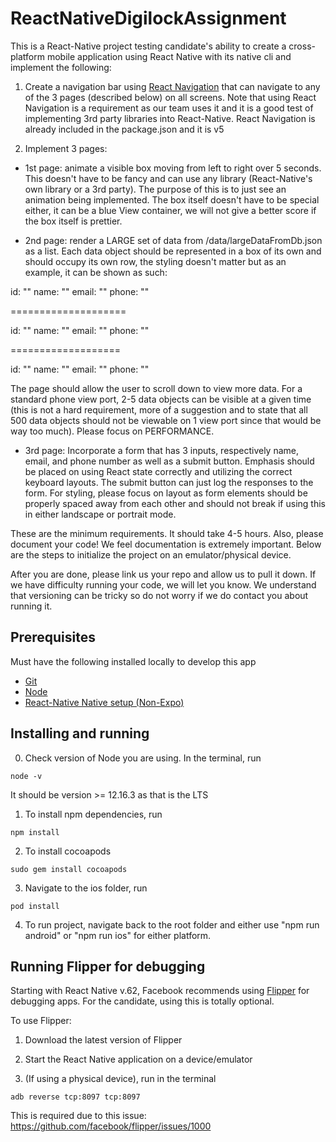 # ReactNativeDigilockAssignment

This is a React-Native project testing candidate's ability to create a cross-platform mobile application using React Native with its native cli and implement the following:

1. Create a navigation bar using [React Navigation](https://reactnavigation.org/) that can navigate to any of the 3 pages (described below) on all screens. Note that using React Navigation is a requirement as our team uses it and it is a good test of implementing 3rd party libraries into React-Native. React Navigation is already included in the package.json and it is v5

2. Implement 3 pages:

- 1st page: animate a visible box moving from left to right over 5 seconds. This doesn't have to be fancy and can use any library (React-Native's own library or a 3rd party). The purpose of this is to just see an animation being implemented. The box itself doesn't have to be special either, it can be a blue View container, we will not give a better score if the box itself is prettier.

- 2nd page: render a LARGE set of data from /data/largeDataFromDb.json as a list. Each data object should be represented in a box of its own and should occupy its own row, the styling doesn't matter but as an example, it can be shown as such:

id: "<INSERT JSON ID HERE>"
name: "<INSERT NAME HERE>"
email: "<INSERT JSON ID HERE>"
phone: "<INSERT JSON ID HERE>"

====================

id: "<INSERT JSON ID HERE>"
name: "<INSERT NAME HERE>"
email: "<INSERT JSON ID HERE>"
phone: "<INSERT JSON ID HERE>"

===================

id: "<INSERT JSON ID HERE>"
name: "<INSERT NAME HERE>"
email: "<INSERT JSON ID HERE>"
phone: "<INSERT JSON ID HERE>"

The page should allow the user to scroll down to view more data. For a standard phone view port, 2-5 data objects can be visible at a given time (this is not a hard requirement, more of a suggestion and to state that all 500 data objects should not be viewable on 1 view port since that would be way too much). Please focus on PERFORMANCE.

- 3rd page: Incorporate a form that has 3 inputs, respectively name, email, and phone number as well as a submit button. Emphasis should be placed on using React state correctly and utilizing the correct keyboard layouts. The submit button can just log the responses to the form. For styling, please focus on layout as form elements should be properly spaced away from each other and should not break if using this in either landscape or portrait mode.

These are the minimum requirements. It should take 4-5 hours. Also, please document your code! We feel documentation is extremely important. Below are the steps to initialize the project on an emulator/physical device.

After you are done, please link us your repo and allow us to pull it down. If we have difficulty running your code, we will let you know. We understand that versioning can be tricky so do not worry if we do contact you about running it.

## Prerequisites

Must have the following installed locally to develop this app

- [Git](https://git-scm.com/downloads)
- [Node](https://nodejs.org/en/)
- [React-Native Native setup (Non-Expo)](https://reactnative.dev/docs/environment-setup)

## Installing and running

0. Check version of Node you are using. In the terminal, run

```
node -v
```

It should be version >= 12.16.3 as that is the LTS

1. To install npm dependencies, run

```
npm install

```

2. To install cocoapods
```
sudo gem install cocoapods
```

3. Navigate to the ios folder, run
```
pod install
```

4. To run project, navigate back to the root folder and either use "npm run android" or "npm run ios" for either platform.

## Running Flipper for debugging

Starting with React Native v.62, Facebook recommends using [Flipper](https://fbflipper.com/) for debugging apps. For the candidate, using this is totally optional.

To use Flipper:

1. Download the latest version of Flipper

2. Start the React Native application on a device/emulator

3. (If using a physical device), run in the terminal

```
adb reverse tcp:8097 tcp:8097
```

This is required due to this issue: https://github.com/facebook/flipper/issues/1000
